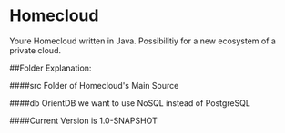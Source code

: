 # Homecloud

Youre Homecloud written in Java. Possibilitiy for a new ecosystem of a private cloud.

##Folder Explanation:

####src
Folder of Homecloud's Main Source

####db
OrientDB we want to use NoSQL instead of PostgreSQL



####Current Version is 1.0-SNAPSHOT

